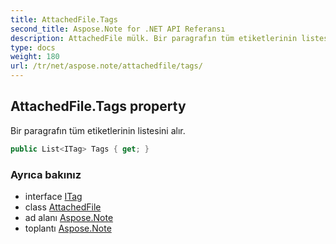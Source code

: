 ```yaml
---
title: AttachedFile.Tags
second_title: Aspose.Note for .NET API Referansı
description: AttachedFile mülk. Bir paragrafın tüm etiketlerinin listesini alır.
type: docs
weight: 180
url: /tr/net/aspose.note/attachedfile/tags/
---
```

## AttachedFile.Tags property

Bir paragrafın tüm etiketlerinin listesini alır.

```csharp
public List<ITag> Tags { get; }
```

### Ayrıca bakınız

* interface [ITag](../../itag/)
* class [AttachedFile](../)
* ad alanı [Aspose.Note](../../attachedfile/)
* toplantı [Aspose.Note](../../../)


